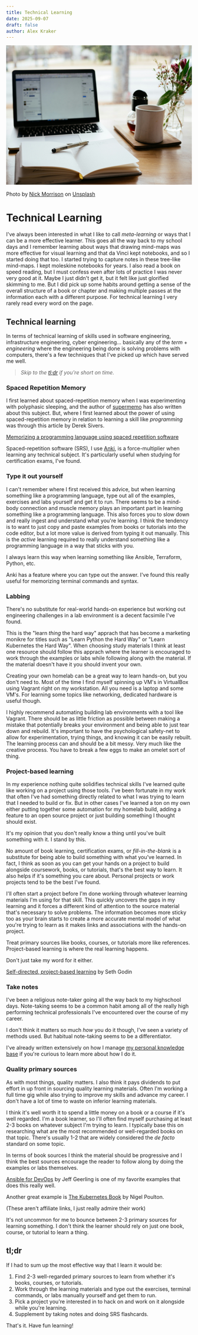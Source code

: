 ```yaml
---
title: Technical Learning
date: 2025-09-07
draft: false
author: Alex Kraker
---
```


![Image of notebook, pen, laptop, and coffee](./nick-morrison-FHnnjk1Yj7Y-unsplash.jpg)

Photo by <a href="https://unsplash.com/@nickmorrison?utm_content=creditCopyText&utm_medium=referral&utm_source=unsplash">Nick Morrison</a> on <a href="https://unsplash.com/photos/macbook-pro-near-white-open-book-FHnnjk1Yj7Y?utm_content=creditCopyText&utm_medium=referral&utm_source=unsplash">Unsplash</a>

# Technical Learning

I've always been interested in what I like to call _meta-learning_ or ways
that I can be a more effective learner. This goes all the way back to my
school days and I remember learning about ways that drawing mind-maps was
more effective for visual learning and that da Vinci kept notebooks, and so
I started doing that too. I started trying to capture notes in these tree-like
mind-maps. I kept moleskine notebooks for years. I also read a book on speed
reading, but I must confess even after lots of practice I was never very good
at it. Maybe I just didn't get it, but it felt like just glorified skimming to
me. But I did pick up some habits around getting a sense of the overall
structure of a book or chapter and making multiple passes at the information
each with a different purpose. For technical learning I very rarely read
every word on the page.

## Technical learning

In terms of technical learning of skills used in software engineering, 
infrastructure engineering, cyber engineering... basically any of the _term_ +
_engineering_ where the engineering being done is solving problems with
computers, there's a few techniques that I've picked up which have served me
well.

> _Skip to the [tl;dr](#tldr) if you're short on time._

### Spaced Repetition Memory

I first learned about spaced-repetition memory when I was experimenting with
polyphasic sleeping, and the author of [supermemo](https://www.supermemo.guru/wiki/SuperMemo_Guru) has also written about this subject. But, where I first
learned about the power of using spaced-repetition memory in relation to
learning a skill like _programming_ was through this article by Derek Sivers.

[Memorizing a programming language using spaced repetition software](https://sive.rs/srs)

Spaced-repetition software (SRS), I use [Anki](https://apps.ankiweb.net/), is
a force-multiplier when learning any technical subject. It's particularly
useful when studying for certification exams, I've found.

### Type it out yourself

I can't remember where I first received this advice, but when learning something
like a programming language, type out all of the examples, exercises and labs
yourself and get it to run. There seems to be a mind-body connection and muscle
memory plays an important part in learning something like a programming language. This also forces you to slow down and really ingest and understand what you're
learning. I think the tendency is to want to just copy and paste examples from
books or tutorials into the code editor, but a lot more value is derived from typing it out manually. This is the _active_ learning required to really understand
something like a programming language in a way that sticks with you.

I always learn this way when learning something like Ansible, Terraform, Python,
etc.

Anki has a feature where you can type out the answer. I've found this really
useful for memorizing terminal commands and syntax.

### Labbing

There's no substitute for real-world hands-on experience but working out
engineering challenges in a lab environment is a decent facsimile I've found.

This is the "learn _thing_ the hard way" apprach that has become a marketing
monikre for titles such as "Learn Python the Hard Way" or "Learn Kubernetes
the Hard Way". When choosing study materials I think at least one resource
should follow this apprach where the learner is encouraged to work through
the examples or labs while following along with the material. If the material
doesn't have it you should invent your own.

Creating your own homelab can be a great way to learn hands-on, but you don't
need to. Most of the time I find myself spinning up VM's in VirtualBox using
Vagrant right on my workstation. All you need is a laptop and some VM's.
For learning some topics like networking, dedicated hardware is useful though.

I highly recommend automating building lab environments with a tool like
Vagrant. There should be as little friction as possible between making a
mistake that potentially breaks your environment and being able to just
tear down and rebuild. It's important to have the psychological safety-net
to allow for experimentation, trying things, and knowing it can be easily
rebuilt. The learning process can and should be a bit messy. Very much like the
creative process. You have to break a few eggs to make an omelet sort of thing.

### Project-based learning

In my experience nothing quite solidifies technical skills I've learned
quite like working on a project using those tools. I've been fortunate in my
work that often I've had something directly related to what I was trying to
learn that I needed to build or fix. But in other cases I've learned a ton
on my own either putting together some automation for my homelab build, adding
a feature to an open source project or just building something I thought
should exist.

It's my opinion that you don't really know a thing until you've built something
with it. I stand by this.

No amount of book learning, certification exams, or _fill-in-the-blank_ is 
a substitute for being able to build something with what you've learned. In fact,
I think as soon as you can get your hands on a project to build alongside
coursework, books, or tutorials,  that's the best way to learn. It also helps
if it's something you care about. Personal projects or work projects tend to
be the best I've found.

I'll often start a project before I'm done working through whatever learning
materials I'm using for that skill. This quickly uncovers the gaps in my
learning and it forces a different kind of attention to the source material
that's necessary to solve problems. The information becomes more sticky too
as your brain starts to create a more accurate mental model of what you're
trying to learn as it makes links and associations with the hands-on
project.

Treat primary sources like books, courses, or tutorials more like references.
Project-based learning is where the real learning happens.

Don't just take my word for it either.

[Self-directed, project-based learning](https://seths.blog/2020/09/self-directed-project-based-learning/) by Seth Godin

### Take notes

I've been a religious note-taker going all the way back to my highschool days.
Note-taking seems to be a common habit among all of the really high performing
technical professionals I've encountered over the course of my career.

I don't think it matters so much _how_ you do it though, I've seen a variety
of methods used. But habitual note-taking seems to be a differentiator.

I've already written extensively on how I manage
[my personal knowledge base](https://kraker.github.io/blog/second-brain/) if
you're curious to learn more about how I do it.

### Quality primary sources

As with most things, quality matters. I also think it
pays dividends to put effort in up front in sourcing quality learning
materials. Often I'm working a full time gig while also trying to improve
my skills and advance my career. I don't have a lot of time to waste on
inferior learning materials.

I think it's well worth it to spend a little money on a book or a course if
it's well regarded. I'm a book learner, so I'll often find myself purchasing
at least 2-3 books on whatever subject I'm trying to learn. I typically base this
on researching what are the most recommended or well-regarded books on that
topic. There's usually 1-2 that are widely considered the _de facto_ standard
on some topic.

In terms of book sources I think the material should be progressive and I think
the best sources encourage the reader to follow along by doing the examples or
labs themselves.

[Ansible for DevOps](https://www.ansiblefordevops.com/) by Jeff Geerling
is one of my favorite examples that does this really well.

Another great example is [The Kubernetes Book](https://www.nigelpoulton.com/books)
by Nigel Poulton.

(These aren't affiliate links, I just really admire their work)

It's not uncommon for me to bounce between 2-3 primary sources for learning
something. I don't think the learner should rely on just one book, course,
or tutorial to learn a thing.

## tl;dr

If I had to sum up the most effective way that I learn it would be:

1. Find 2-3 well-regarded primary sources to learn from whether it's books,
  courses, or tutorials.
2. Work through the learning materials and type out the exercises, terminal
  commands, or labs manually yourself and get them to run.
3. Pick a project you're interested in to hack on and work on it alongside
  while you're learning.
4. Supplement by taking notes and doing SRS flashcards.

That's it. Have fun learning!
